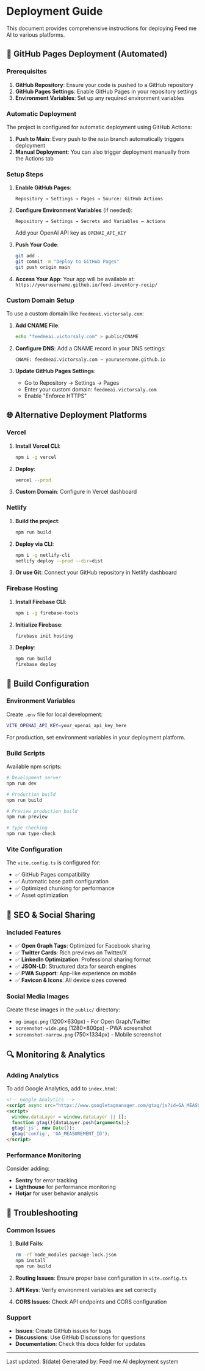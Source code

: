 # Deployment Guide

This document provides comprehensive instructions for deploying Feed me AI to various platforms.

## 🚀 GitHub Pages Deployment (Automated)

### Prerequisites

1. **GitHub Repository**: Ensure your code is pushed to a GitHub repository
2. **GitHub Pages Settings**: Enable GitHub Pages in your repository settings
3. **Environment Variables**: Set up any required environment variables

### Automatic Deployment

The project is configured for automatic deployment using GitHub Actions:

1. **Push to Main**: Every push to the `main` branch automatically triggers deployment
2. **Manual Deployment**: You can also trigger deployment manually from the Actions tab

### Setup Steps

1. **Enable GitHub Pages**:
   ```
   Repository → Settings → Pages → Source: GitHub Actions
   ```

2. **Configure Environment Variables** (if needed):
   ```
   Repository → Settings → Secrets and Variables → Actions
   ```
   Add your OpenAI API key as `OPENAI_API_KEY`

3. **Push Your Code**:
   ```bash
   git add .
   git commit -m "Deploy to GitHub Pages"
   git push origin main
   ```

4. **Access Your App**:
   Your app will be available at: `https://yourusername.github.io/food-inventory-recip/`

### Custom Domain Setup

To use a custom domain like `feedmeai.victorsaly.com`:

1. **Add CNAME File**:
   ```bash
   echo "feedmeai.victorsaly.com" > public/CNAME
   ```

2. **Configure DNS**:
   Add a CNAME record in your DNS settings:
   ```
   CNAME: feedmeai.victorsaly.com → yourusername.github.io
   ```

3. **Update GitHub Pages Settings**:
   - Go to Repository → Settings → Pages
   - Enter your custom domain: `feedmeai.victorsaly.com`
   - Enable "Enforce HTTPS"

## 🌐 Alternative Deployment Platforms

### Vercel

1. **Install Vercel CLI**:
   ```bash
   npm i -g vercel
   ```

2. **Deploy**:
   ```bash
   vercel --prod
   ```

3. **Custom Domain**: Configure in Vercel dashboard

### Netlify

1. **Build the project**:
   ```bash
   npm run build
   ```

2. **Deploy via CLI**:
   ```bash
   npm i -g netlify-cli
   netlify deploy --prod --dir=dist
   ```

3. **Or use Git**: Connect your GitHub repository in Netlify dashboard

### Firebase Hosting

1. **Install Firebase CLI**:
   ```bash
   npm i -g firebase-tools
   ```

2. **Initialize Firebase**:
   ```bash
   firebase init hosting
   ```

3. **Deploy**:
   ```bash
   npm run build
   firebase deploy
   ```

## 🔧 Build Configuration

### Environment Variables

Create `.env` file for local development:
```bash
VITE_OPENAI_API_KEY=your_openai_api_key_here
```

For production, set environment variables in your deployment platform.

### Build Scripts

Available npm scripts:
```bash
# Development server
npm run dev

# Production build
npm run build

# Preview production build
npm run preview

# Type checking
npm run type-check
```

### Vite Configuration

The `vite.config.ts` is configured for:
- ✅ GitHub Pages compatibility
- ✅ Automatic base path configuration
- ✅ Optimized chunking for performance
- ✅ Asset optimization

## 🎯 SEO & Social Sharing

### Included Features

- ✅ **Open Graph Tags**: Optimized for Facebook sharing
- ✅ **Twitter Cards**: Rich previews on Twitter/X
- ✅ **LinkedIn Optimization**: Professional sharing format
- ✅ **JSON-LD**: Structured data for search engines
- ✅ **PWA Support**: App-like experience on mobile
- ✅ **Favicon & Icons**: All device sizes covered

### Social Media Images

Create these images in the `public/` directory:
- `og-image.png` (1200×630px) - For Open Graph/Twitter
- `screenshot-wide.png` (1280×800px) - PWA screenshot
- `screenshot-narrow.png` (750×1334px) - Mobile screenshot

## 🔍 Monitoring & Analytics

### Adding Analytics

To add Google Analytics, add to `index.html`:
```html
<!-- Google Analytics -->
<script async src="https://www.googletagmanager.com/gtag/js?id=GA_MEASUREMENT_ID"></script>
<script>
  window.dataLayer = window.dataLayer || [];
  function gtag(){dataLayer.push(arguments);}
  gtag('js', new Date());
  gtag('config', 'GA_MEASUREMENT_ID');
</script>
```

### Performance Monitoring

Consider adding:
- **Sentry** for error tracking
- **Lighthouse** for performance monitoring
- **Hotjar** for user behavior analysis

## 🚨 Troubleshooting

### Common Issues

1. **Build Fails**:
   ```bash
   rm -rf node_modules package-lock.json
   npm install
   npm run build
   ```

2. **Routing Issues**: Ensure proper base configuration in `vite.config.ts`

3. **API Keys**: Verify environment variables are set correctly

4. **CORS Issues**: Check API endpoints and CORS configuration

### Support

- **Issues**: Create GitHub issues for bugs
- **Discussions**: Use GitHub Discussions for questions
- **Documentation**: Check this docs folder for updates

---

Last updated: $(date)
Generated by: Feed me AI deployment system